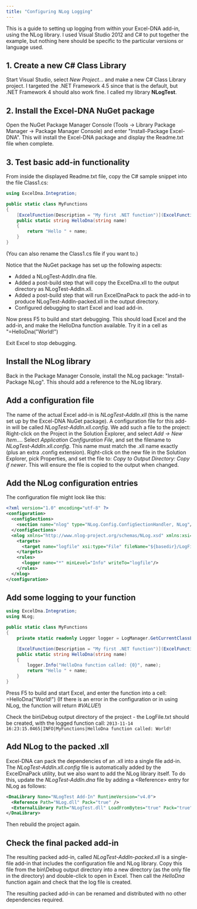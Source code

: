 ```yaml
---
title: "Configuring NLog Logging"
---
```

This is a guide to setting up logging from within your Excel-DNA add-in, using the NLog library. I used Visual Studio 2012 and C# to put together the example, but nothing here should be specific to the particular versions or language used.

## 1. Create a new C# Class Library

Start Visual Studio, select _New Project..._ and make a new C# Class Library project. I targeted the .NET Framework 4.5 since that is the default, but .NET Framework 4 should also work fine. I called my library **NLogTest**.

## 2. Install the Excel-DNA NuGet package

Open the NuGet Package Manager Console (Tools -> Library Package Manager -> Package Manager Console) and enter "Install-Package Excel-DNA". This will install the Excel-DNA package and display the Readme.txt file when complete.

## 3. Test basic add-in functionality

From inside the displayed Readme.txt file, copy the C# sample snippet into the file Class1.cs:

```csharp
using ExcelDna.Integration;

public static class MyFunctions
{
    [ExcelFunction(Description = "My first .NET function")](ExcelFunction(Description-=-_My-first-.NET-function_))
    public static string HelloDna(string name)
    {
        return "Hello " + name;
    }
}
```

(You can also rename the Class1.cs file if you want to.)

Notice that the NuGet package has set up the following aspects:
- Added a NLogTest-AddIn.dna file.
- Added a post-build step that will copy the ExcelDna.xll to the output directory as NLogTest-AddIn.xll.
- Added a post-build step that will run ExcelDnaPack to pack the add-in to produce NLogTest-AddIn-packed.xll in the output directory.
- Configured debugging to start Excel and load add-in.

Now press F5 to build and start debugging. This should load Excel and the add-in, and make the HelloDna function available. Try it in a cell as "=HelloDna("World!")

Exit Excel to stop debugging.

## Install the NLog library
Back in the Package Manager Console, install the NLog package: "Install-Package NLog". This should add a reference to the NLog library.

## Add a configuration file
The name of the actual Excel add-in is _NLogTest-AddIn.xll_ (this is the name set up by the Excel-DNA NuGet package). A configuration file for this add-in will be called _NLogTest-AddIn.xll.config_. We add such a file to the project: Right-click on the Project in the Solution Explorer, and select _Add -> New Item..._. Select _Application Configuration File_, and set the filename to _NLogTest-AddIn.xll.config_. This name must match the .xll name exactly (plus an extra .config extension). Right-click on the new file in the Solution Explorer, pick Properties, and set the file to: _Copy to Output Directory: Copy if newer_. This will ensure the file is copied to the output when changed.

## Add the NLog configuration entries
The configuration file might look like this:
```xml
<?xml version="1.0" encoding="utf-8" ?>
<configuration>
  <configSections>
    <section name="nlog" type="NLog.Config.ConfigSectionHandler, NLog"/>
  </configSections>
  <nlog xmlns="http://www.nlog-project.org/schemas/NLog.xsd" xmlns:xsi="http://www.w3.org/2001/XMLSchema-instance">
    <targets>
      <target name="logfile" xsi:type="File" fileName="${basedir}/LogFile.txt"/>
    </targets>
    <rules>
      <logger name="*" minLevel="Info" writeTo="logfile"/>
    </rules>
  </nlog>
</configuration>
```

## Add some logging to your function
```csharp
using ExcelDna.Integration;
using NLog;

public static class MyFunctions
{
    private static readonly Logger logger = LogManager.GetCurrentClassLogger();

    [ExcelFunction(Description = "My first .NET function")](ExcelFunction(Description-=-_My-first-.NET-function_))
    public static string HelloDna(string name)
    {
        logger.Info("HelloDna function called: {0}", name);
        return "Hello " + name;
    }
}
```

Press F5 to build and start Excel, and enter the function into a cell: =HelloDna("World!")
(If there is an error in the configuration or in using NLog, the function will return _#VALUE!_)

Check the bin\Debug output directory  of the project - the LogFile.txt should be created, with the logged function call:
`2013-11-14 16:23:15.0465|INFO|MyFunctions|HelloDna function called: World!`

## Add NLog to the packed .xll
Excel-DNA can pack the dependencies of an .xll into a single file add-in. The _NLogTest-AddIn.xll.config_ file is automatically added by the ExcelDnaPack utility, but we also want to add the NLog library itself. To do this, update the _NLogTest-AddIn.dna_ file by adding a <Reference\> entry for NLog as follows:

```xml
<DnaLibrary Name="NLogTest Add-In" RuntimeVersion="v4.0">
  <Reference Path="NLog.dll" Pack="true" />
  <ExternalLibrary Path="NLogTest.dll" LoadFromBytes="true" Pack="true" />
</DnaLibrary>
```


Then rebuild the project again.

## Check the final packed add-in
The resulting packed add-in, called _NLogTest-AddIn-packed.xll_ is a single-file add-in that includes the configuration file and NLog library. Copy this file from the bin\Debug output directory into a new directory (as the only file in the directory) and double-click to open in Excel. Then call the _HelloDna_ function again and check that the log file is created.

The resulting packed add-in can be renamed and distributed with no other dependencies required.
